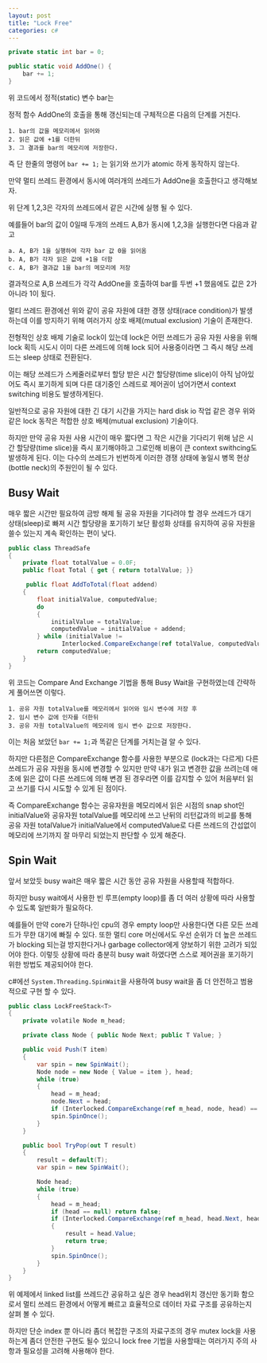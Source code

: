 ```yaml
---
layout: post
title: "Lock Free"
categories: c#
---
```


```c#
private static int bar = 0;

public static void AddOne() {
    bar += 1;
}
```

위 코드에서 정적(static) 변수 bar는 

정적 함수 AddOne의 호출을 통해 갱신되는데 구체적으론 다음의 단계를 거친다.

```
1. bar의 값을 메모리에서 읽어와
2. 읽은 값에 +1를 더한뒤
3. 그 결과를 bar의 메모리에 저장한다.
```

<!-- begin_excerpt -->

즉 단 한줄의 명령어 `bar += 1;` 는 읽기와 쓰기가 atomic 하게 동작하지 않는다.

<!-- end_excerpt -->

만약 멀티 쓰레드 환경에서 동시에 여러개의 쓰레드가 AddOne을 호출한다고 생각해보자.

위 단계 1,2,3은 각자의 쓰레드에서 같은 시간에 실행 될 수 있다.

예를들어 bar의 값이 0일때 두개의 쓰레드 A,B가 동시에 1,2,3을 실행한다면 다음과 같고

```
a. A, B가 1을 실행하여 각자 bar 값 0을 읽어옴
b. A, B가 각자 읽은 값에 +1을 더함
c. A, B가 결과값 1을 bar의 메모리에 저장
```

결과적으로 A,B 쓰레드가 각각 AddOne을 호출하여 bar를 두번 +1 했음에도 값은 2가 아니라 1이 됬다.

멀티 쓰레드 환경에선 위와 같이 공유 자원에 대한 경쟁 상태(race condition)가 발생하는데 이를 방지하기 위해 여러가지 상호 배제(mutual exclusion) 기술이 존재한다. 

전형적인 상호 배제 기술로 lock이 있는데 lock은 어떤 쓰레드가 공유 자원 사용을 위해 lock 획득 시도시 이미 다른 쓰레드에 의해 lock 되어 사용중이라면 그 즉시 해당 쓰레드는 sleep 상태로 전환된다.

이는 해당 쓰레드가 스케줄러로부터 할당 받은 시간 할당량(time slice)이 아직 남아있어도 즉시 포기하게 되며 다른 대기중인 스레드로 제어권이 넘어가면서 context switching 비용도 발생하게된다.

일반적으로 공유 자원에 대한 긴 대기 시간을 가지는 hard disk io 작업 같은 경우 위와 같은 lock 동작은 적합한 상호 배제(mutual exclusion) 기술이다.

하지만 만약 공유 자원 사용 시간이 매우 짧다면 그 작은 시간을 기다리기 위해 남은 시간 할당량(time slice)을 즉시 포기해야하고 그로인해 비용이 큰 context swithcing도 발생하게 된다. 이는 다수의 쓰레드가 빈번하게 이러한 경쟁 상태에 놓일시 병목 현상(bottle neck)의 주원인이 될 수 있다.

## Busy Wait

매우 짧은 시간만 필요하여 금방 해제 될 공유 자원을 기다려야 할 경우 쓰레드가 대기 상태(sleep)로 빠져 시간 할당량을 포기하기 보단 활성화 상태를 유지하여 공유 자원을 쓸수 있는지 계속 확인하는 편이 낮다.

```c#
public class ThreadSafe
{
    private float totalValue = 0.0F;
    public float Total { get { return totalValue; }}

     public float AddToTotal(float addend)
    {
        float initialValue, computedValue;
        do 
        {
            initialValue = totalValue;
            computedValue = initialValue + addend;
        } while (initialValue != 
               Interlocked.CompareExchange(ref totalValue, computedValue, initialValue));
        return computedValue;
    }
}
```

위 코드는 Compare And Exchange 기법을 통해 Busy Wait을 구현하였는데 간략하게 풀어쓰면 이렇다.

```
1. 공유 자원 totalValue를 메모리에서 읽어와 임시 변수에 저장 후
2. 임시 변수 값에 인자를 더한뒤
3. 공유 자원 totalValue의 메모리에 임시 변수 값으로 저장한다.
```

이는 처음 보았던 `bar += 1;`과 똑같은 단계를 거치는걸 알 수 있다. 

하지만 다른점은 CompareExchange 함수를 사용한 부분으로 (lock과는 다르게) 다른 쓰레드가 공유 자원을 동시에 변경할 수 있지만 만약 내가 읽고 변경한 값을 쓰려는데 애초에 읽은 값이 다른 쓰레드에 의해 변경 된 경우라면 이를 감지할 수 있어 처음부터 읽고 쓰기를 다시 시도할 수 있게 된 점이다.

즉 CompareExchange 함수는 공유자원을 메모리에서 읽은 시점의 snap shot인 initialValue와 공유자원 totalValue를 메모리에 쓰고 난뒤의 리턴값과의 비교를 통해 공유 자원 totalValue가 initialValue에서 computedValue로 다른 쓰레드의 간섭없이 메모리에 쓰기까지 잘 마무리 되었는지 판단할 수 있게 해준다.

## Spin Wait  

앞서 보았듯 busy wait은 매우 짧은 시간 동안 공유 자원을 사용할때 적합하다.

하지만 busy wait에서 사용한 빈 루프(empty loop)를 좀 더 여러 상황에 따라 사용할 수 있도록 일반화가 필요하다.

예를들어 만약 core가 단하나인 cpu의 경우 empty loop만 사용한다면 다른 모든 쓰레드가 무한 대기에 빠질 수 있다. 또한 멀티 core 머신에서도 우선 순위가 더 높은 쓰레드가 blocking 되는걸 방지한다거나 garbage collector에게 양보하기 위한 고려가 되있어야 한다. 이렇듯 상황에 따라 충분히 busy wait 하였다면 스스로 제어권을 포기하기 위한 방법도 제공되어야 한다.

c#에선 `System.Threading.SpinWait`을 사용하여 busy wait을 좀 더 안전하고 범용적으로 구현 할 수 있다.

```c# 
public class LockFreeStack<T>
{
    private volatile Node m_head;

    private class Node { public Node Next; public T Value; }

    public void Push(T item)
    {
        var spin = new SpinWait();
        Node node = new Node { Value = item }, head;
        while (true)
        {
            head = m_head;
            node.Next = head;
            if (Interlocked.CompareExchange(ref m_head, node, head) == head) break;
            spin.SpinOnce();
        }
    }

    public bool TryPop(out T result)
    {
        result = default(T);
        var spin = new SpinWait();

        Node head;
        while (true)
        {
            head = m_head;
            if (head == null) return false;
            if (Interlocked.CompareExchange(ref m_head, head.Next, head) == head)
            {
                result = head.Value;
                return true;
            }
            spin.SpinOnce();
        }
    }
}
```

위 예제에서 linked list를 쓰레드간 공유하고 싶은 경우 head위치 갱신만 동기화 함으로서 멀티 쓰레드 환경에서 어떻게 빠르고 효율적으로 데이터 자료 구조를 공유하는지 살펴 볼 수 있다.

하지만 단순 index 뿐 아니라 좀더 복잡한 구조의 자료구조의 경우 mutex lock을 사용하는게 좀더 안전한 구현도 될수 있으니 lock free 기법을 사용할때는 여러가지 주의 사항과 필요성을 고려해 사용해야 한다.












